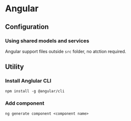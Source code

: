 # Angular

## Configuration

### Using shared models and services

Angular support files outside `src` folder, no atction required.

## Utility

### Install Anglular CLI

`npm install -g @angular/cli`

### Add component

`ng generate component <component name>`
